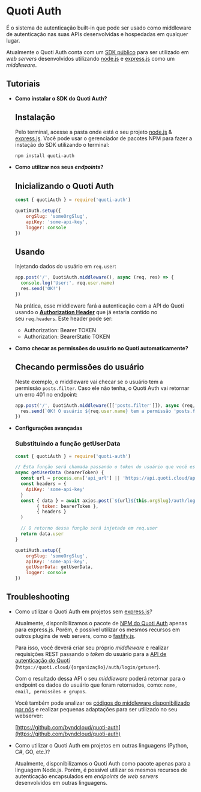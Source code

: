 # Quoti Auth



É o sistema de autenticação built-in que pode ser usado como middleware de autenticação nas suas APIs desenvolvidas e hospedadas em qualquer lugar.

Atualmente o Quoti Auth conta com um [SDK público](https://www.npmjs.com/package/quoti-auth) para ser utilizado em *web servers* desenvolvidos utilizando [node.js](https://nodejs.org/en/download/) e [express.js](https://expressjs.com/pt-br/) como um *middleware*.

## Tutoriais

- **Como instalar o SDK do Quoti Auth?**
    
    ## **Instalação**
    
    Pelo terminal, acesse a pasta onde está o seu projeto [node.js](https://nodejs.org/en/download/) & [express.js](https://expressjs.com/pt-br/). Você pode usar o gerenciador de pacotes NPM para fazer a instação do SDK utilizando o terminal:
    
    ```bash
    npm install quoti-auth
    ```
    
- **Como utilizar nos seus *endpoints*?**
    
    ## **Inicializando o Quoti Auth**
    
    ```jsx
    const { quotiAuth } = require('quoti-auth')
    
    quotiAuth.setup({
        orgSlug: 'someOrgSlug',
        apiKey: 'some-api-key',
        logger: console 
    })
    ```
    
    ## **Usando**
    
    Injetando dados do usuário em `req.user`:
    
    ```jsx
    app.post('/', QuotiAuth.middleware(), async (req, res) => {
      console.log('User:', req.user.name)
      res.send('OK!')
    })
    ```
    
    Na prática, esse middleware fará a autenticação com a API do Quoti usando o **[Authorization Header](https://developer.mozilla.org/pt-BR/docs/Web/HTTP/Headers/Authorization)** que já estaria contido no seu `req.headers`. Este header pode ser:
    
    - Authorization: Bearer TOKEN
    - Authorization: BearerStatic TOKEN
- **Como checar as permissões do usuário no Quoti automaticamente?**
    
    ## **Checando permissões do usuário**
    
    Neste exemplo, o middleware vai checar se o usuário tem a permissão `posts.filter`. Caso ele não tenha, o Quoti Auth vai retornar um erro 401 no endpoint:
    
    ```jsx
    app.post('/', QuotiAuth.middleware([['posts.filter']]), async (req, res) => {
      res.send(`OK! O usuário ${req.user.name} tem a permissão 'posts.filter'`)
    })
    ```
    
- **Configurações avançadas**
    
    ### **Substituindo a função getUserData**
    
    ```jsx
    const { quotiAuth } = require('quoti-auth')
    
    // Esta função será chamada passando o token do usuário que você está consultando para retornar os dados do usuário.
    async getUserData (bearerToken) {
      const url = process.env['api_url'] || 'https://api.quoti.cloud/api/v1/'
      const headers = {
        ApiKey: 'some-api-key'
      }
      const { data } = await axios.post(`${url}${this.orgSlug}/auth/login/getuser`, 
    		{ token: bearerToken }, 
    		{ headers }
      )
    
      // O retorno dessa função será injetado em req.user
      return data.user
    }
    
    quotiAuth.setup({
        orgSlug: 'someOrgSlug',
        apiKey: 'some-api-key',
        getUserData: getUserData,
        logger: console 
    })
    ```
    

## Troubleshooting

- Como utilizar o Quoti Auth em projetos sem [express.js](https://expressjs.com/pt-br/)?
    
    Atualmente, disponibilizamos o pacote de [NPM do Quoti Auth](https://www.npmjs.com/package/quoti-auth) apenas para express.js. Porém, é possível utilizar os mesmos recursos em outros plugins de web servers, como o [fastify.js](https://www.fastify.io/).
    
    Para isso, você deverá criar seu próprio *middleware* e realizar requisições REST passando o *token* do usuário para a [API de autenticação do Quoti](https://api.quoti.cloud/api-explorer/#/Auth/post__orgSlug__auth_login_getuser) (`https://quoti.cloud/{organização}/auth/login/getuser`). 
    
    Com o resultado dessa API o seu *middleware* poderá retornar para o endpoint os dados do usuário que foram retornados, como: `nome, email, permissões e grupos`.
    
    Você também pode analizar os [códigos do middleware disponibilizado por nós](https://github.com/byndcloud/quoti-auth) e realizar pequenas adaptações para ser utilizado no seu webserver:
    
    [https://github.com/byndcloud/quoti-auth](https://github.com/byndcloud/quoti-auth)
    
- Como utilizar o Quoti Auth em projetos em outras linguagens (Python, C#, GO, etc.)?
    
    Atualmente, disponibilizamos o Quoti Auth como pacote apenas para a linguagem Node.js. Porém, é possível utilizar os mesmos recursos de autenticação encapsulados em *endpoints* de *web servers* desenvolvidos em outras linguagens.